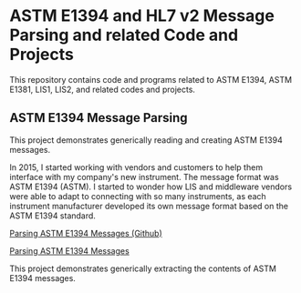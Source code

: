 # ASTM E1394 and HL7 v2 Message Parsing and related Code and Projects

This repository contains code and programs related to ASTM E1394, ASTM E1381, LIS1, LIS2, and related codes and projects.


## ASTM E1394 Message Parsing

This project demonstrates generically reading and creating ASTM  E1394 messages. 

In 2015, I started working with vendors and customers to help them interface with my company's new instrument. The message format was ASTM E1394 (ASTM). I started to wonder how LIS and middleware vendors were able to adapt to connecting with so many instruments, as each instrument manufacturer developed its own message format based on the ASTM E1394 standard.



[Parsing ASTM E1394 Messages (Github)](https://github.com/twgenaux/tgenaux-ASTM-LIS) 

[Parsing ASTM E1394 Messages](https://twgenaux.github.io/ASTME1394MessagParsing/ASTME1394MessagParsing.html) 

This project demonstrates generically extracting the contents of ASTM  E1394 messages.

